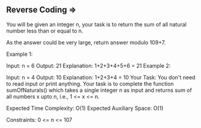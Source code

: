 Reverse Coding  =>
--------------- 



You will be given an integer n, your task is to return the sum of all natural number less than or equal to n.

As the answer could be very large, return answer modulo 109+7.

Example 1:

Input:
n = 6
Output:
21
Explanation:
1+2+3+4+5+6 = 21
Example 2:

Input:
n = 4
Output:
10
Explanation:
1+2+3+4 = 10
Your Task:
You don't need to read input or print anything. Your task is to complete the function sumOfNaturals() which takes a single integer n as input and returns sum of all numbers x upto n, i.e., 1 <= x <= n.

Expected Time Complexity: O(1)
Expected Auxiliary Space: O(1)

Constraints:
0 <= n <= 107

